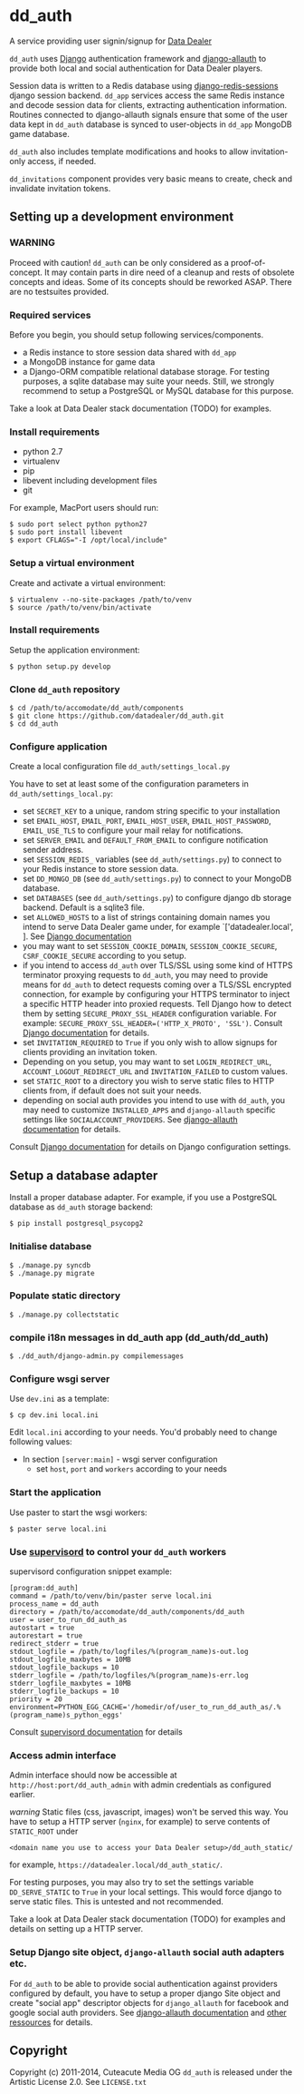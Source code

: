 # dd_auth #

A service providing user signin/signup for [Data Dealer](http://datadealer.com)

`dd_auth` uses [Django](https://www.djangoproject.com/) authentication framework 
and [django-allauth](http://www.intenct.nl/projects/django-allauth/) to provide
both local and social authentication for Data Dealer players. 

Session data is written to a Redis database using 
[django-redis-sessions](https://pypi.python.org/pypi/django-redis-sessions) django session backend.
`dd_app` services access the same Redis instance and decode session data for clients, extracting
authentication information. Routines connected to django-allauth signals ensure that some of the
user data kept in `dd_auth` database is synced to user-objects in `dd_app` MongoDB game database.

`dd_auth` also includes template modifications and hooks to allow invitation-only access, if needed.

`dd_invitations` component provides very basic means to create, check and invalidate invitation tokens.

## Setting up a development environment ##

### WARNING

Proceed with caution! `dd_auth` can be only considered as a proof-of-concept. It may contain 
parts in dire need of a cleanup and rests of obsolete concepts and ideas. Some of its concepts 
should be reworked ASAP. There are no testsuites provided.

### Required services

Before you begin, you should setup following services/components. 

* a Redis instance to store session data shared with `dd_app`
* a MongoDB instance for game data
* a Django-ORM compatible relational database storage. For testing purposes, a
sqlite database may suite your needs. Still, we strongly recommend to setup
a PostgreSQL or MySQL database for this purpose.

Take a look at Data Dealer stack documentation (TODO) for examples.

### Install requirements

* python 2.7
* virtualenv
* pip
* libevent including development files
* git

For example, MacPort users should run:

    $ sudo port select python python27
    $ sudo port install libevent
    $ export CFLAGS="-I /opt/local/include"

### Setup a virtual environment ###

Create and activate a virtual environment:

    $ virtualenv --no-site-packages /path/to/venv
    $ source /path/to/venv/bin/activate

### Install requirements ###

Setup the application environment:

    $ python setup.py develop

### Clone `dd_auth` repository

    $ cd /path/to/accomodate/dd_auth/components
    $ git clone https://github.com/datadealer/dd_auth.git
    $ cd dd_auth

### Configure application ###

Create a local configuration file `dd_auth/settings_local.py`

You have to set at least some of the configuration parameters in `dd_auth/settings_local.py`:

* set `SECRET_KEY` to a unique, random string specific to your installation
* set `EMAIL_HOST`, `EMAIL_PORT`, `EMAIL_HOST_USER`, `EMAIL_HOST_PASSWORD`, `EMAIL_USE_TLS` to configure your mail relay for notifications.
* set `SERVER_EMAIL` and `DEFAULT_FROM_EMAIL` to configure notification sender address.
* set `SESSION_REDIS_` variables (see `dd_auth/settings.py`) to connect to your Redis instance to store session data.
* set `DD_MONGO_DB` (see `dd_auth/settings.py`) to connect to your MongoDB database.
* set `DATABASES` (see `dd_auth/settings.py`) to configure django db storage backend. Default is a sqlite3 file.
* set `ALLOWED_HOSTS` to a list of strings containing domain names you intend to serve Data Dealer game under, 
for example `['datadealer.local', ]. See [Django documentation](https://docs.djangoproject.com/en/1.4/ref/settings/#allowed-hosts)
* you may want to set `SESSION_COOKIE_DOMAIN`, `SESSION_COOKIE_SECURE`, `CSRF_COOKIE_SECURE` according to you setup.
* if you intend to access `dd_auth` over TLS/SSL using some kind of HTTPS terminator proxying requests to `dd_auth`, 
you may need to provide means for `dd_auth` to detect requests coming over a TLS/SSL encrypted connection, for example
by configuring your HTTPS terminator to inject a specific HTTP header into proxied requests. Tell Django how to detect them
by setting `SECURE_PROXY_SSL_HEADER` configuration variable. For example: `SECURE_PROXY_SSL_HEADER=('HTTP_X_PROTO', 'SSL')`. 
Consult [Django documentation](https://docs.djangoproject.com/en/1.4/ref/settings/#std:setting-SECURE_PROXY_SSL_HEADER) for details.
* set `INVITATION_REQUIRED` to `True` if you only wish to allow signups for clients providing an invitation token.
* Depending on you setup, you may want to set `LOGIN_REDIRECT_URL`, `ACCOUNT_LOGOUT_REDIRECT_URL` and `INVITATION_FAILED`
to custom values. 
* set `STATIC_ROOT` to a directory you wish to serve static files to HTTP clients from, if default does not suit your needs.
* depending on social auth provides you intend to use with `dd_auth`, you may need to customize `INSTALLED_APPS` and `django-allauth`
specific settings like `SOCIALACCOUNT_PROVIDERS`. See [django-allauth documentation](http://django-allauth.readthedocs.org/en/latest/)
for details.

Consult [Django documentation](https://docs.djangoproject.com/en/1.4/) for details on Django configuration settings.

## Setup a database adapter

Install a proper database adapter. For example, if you use a PostgreSQL database as `dd_auth` storage backend:

    $ pip install postgresql_psycopg2

### Initialise database ###

    $ ./manage.py syncdb
    $ ./manage.py migrate

### Populate static directory

    $ ./manage.py collectstatic

### compile i18n messages in dd_auth app (dd_auth/dd_auth)

    $ ./dd_auth/django-admin.py compilemessages

### Configure wsgi server ###

Use `dev.ini` as a template:

    $ cp dev.ini local.ini

Edit `local.ini` according to your needs.
You'd probably need to change following values:

* In section `[server:main]` - wsgi server configuration
    * set `host`, `port` and `workers` according to your needs

### Start the application ###

Use paster to start the wsgi workers:

    $ paster serve local.ini

### Use [supervisord](http://supervisord.org/) to control your `dd_auth` workers

supervisord configuration snippet example:

    [program:dd_auth]
    command = /path/to/venv/bin/paster serve local.ini
    process_name = dd_auth
    directory = /path/to/accomodate/dd_auth/components/dd_auth
    user = user_to_run_dd_auth_as
    autostart = true
    autorestart = true
    redirect_stderr = true
    stdout_logfile = /path/to/logfiles/%(program_name)s-out.log
    stdout_logfile_maxbytes = 10MB
    stdout_logfile_backups = 10
    stderr_logfile = /path/to/logfiles/%(program_name)s-err.log
    stderr_logfile_maxbytes = 10MB
    stderr_logfile_backups = 10
    priority = 20
    environment=PYTHON_EGG_CACHE='/homedir/of/user_to_run_dd_auth_as/.%(program_name)s_python_eggs'

Consult [supervisord documentation](http://supervisord.org/) for details

### Access admin interface ###

Admin interface should now be accessible at `http://host:port/dd_auth_admin` with admin credentials as configured earlier.

*warning*
Static files (css, javascript, images) won't be served this way. You have to setup a HTTP server 
(`nginx`, for example) to serve contents of `STATIC_ROOT` under 

    <domain name you use to access your Data Dealer setup>/dd_auth_static/

for example, `https://datadealer.local/dd_auth_static/`.


For testing purposes, you may also try to set the settings variable `DD_SERVE_STATIC` to `True`
in your local settings. This would force django to serve static files. This is untested and not
recommended.

Take a look at Data Dealer stack documentation (TODO) for examples and details on setting up
a HTTP server.

### Setup Django site object, `django-allauth` social auth adapters etc.

For `dd_auth` to be able to provide social authentication against providers configured by default,
you have to setup a proper django Site object and create "social app" descriptor objects for `django_allauth`
for facebook and google social auth providers. See [django-allauth documentation](http://django-allauth.readthedocs.org/en/latest/)
and [other ressources](http://www.sarahhagstrom.com/2013/09/the-missing-django-allauth-tutorial/) for details.

## Copyright

Copyright (c) 2011-2014, Cuteacute Media OG
`dd_auth` is released under the Artistic License 2.0. See `LICENSE.txt`
